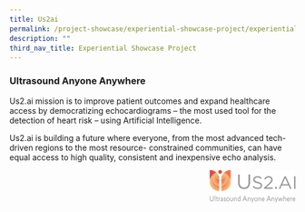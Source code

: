 ```yaml
---
title: Us2ai
permalink: /project-showcase/experiential-showcase-project/experiential-showcase-project/us-2/
description: ""
third_nav_title: Experiential Showcase Project
---
```

### Ultrasound Anyone Anywhere

Us2.ai mission is to improve patient outcomes and expand healthcare access by democratizing echocardiograms – the most used tool for the detection of heart risk – using Artificial Intelligence.

Us2.ai is building a future where everyone, from the most advanced tech-driven regions to the most resource- constrained communities, can have equal access to high quality, consistent and inexpensive echo analysis.



<img style="width:30%" src="/images/us2%20ai%20logo.png" align="right">


